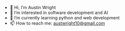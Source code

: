 - 👋 Hi, I’m Austin Wright
- 👀 I’m interested in software development and AI
- 🌱 I’m currently learning python and web development
- 📫 How to reach me: austwright10@gmail.com

<!---
austinwright10/austinwright10 is a ✨ special ✨ repository because its `README.md` (this file) appears on your GitHub profile.
You can click the Preview link to take a look at your changes.
--->

